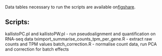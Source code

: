 Data tables necessary to run the scripts are available on[figshare]([url](https://figshare.com/account/projects/214495/articles/26393995)).

## Scripts:
kallistoPC.pl and kallistoPW.pl - run pseudoalignment and quantification on RNA-seq data
tximport_summarise_counts_tpm_per_gene.R - extract raw counts and TPM values
batch_correction.R - normalise count data, run PCA and correction for batch effects
